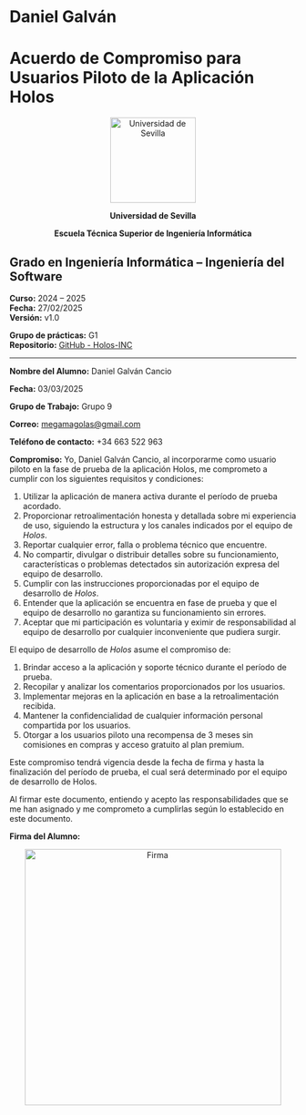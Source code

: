 # Daniel Galván

# Acuerdo de Compromiso para Usuarios Piloto de la Aplicación Holos

<p align="center">
  <img src="/img/universidad-de-sevilla-logo.png" alt="Universidad de Sevilla" width="150"/>
</p>
<p align="center">
  <strong>Universidad de Sevilla</strong>
</p>
<p align="center">
  <strong>Escuela Técnica Superior de Ingeniería Informática</strong>
</p>

## Grado en Ingeniería Informática – Ingeniería del Software

**Curso:** 2024 – 2025  
**Fecha:** 27/02/2025   
**Versión:** v1.0  

**Grupo de prácticas:** G1  
**Repositorio:** [GitHub - Holos-INC](https://github.com/Holos-INC)

---


**Nombre del Alumno:**  Daniel Galván Cancio

**Fecha:**  03/03/2025

**Grupo de Trabajo:**  Grupo 9

**Correo:**  megamagolas@gmail.com

**Teléfono de contacto:**  +34 663 522 963

**Compromiso:**
Yo, Daniel Galván Cancio, al incorporarme como usuario piloto en la fase de prueba de la aplicación Holos, me comprometo a cumplir con los siguientes requisitos y condiciones:  

1. Utilizar la aplicación de manera activa durante el período de prueba acordado.  
2. Proporcionar retroalimentación honesta y detallada sobre mi experiencia de uso, siguiendo la estructura y los canales indicados por el equipo de *Holos*.  
3. Reportar cualquier error, falla o problema técnico que encuentre.  
4. No compartir, divulgar o distribuir detalles sobre su funcionamiento, características o problemas detectados sin autorización expresa del equipo de desarrollo.  
5. Cumplir con las instrucciones proporcionadas por el equipo de desarrollo de *Holos*.  
6. Entender que la aplicación se encuentra en fase de prueba y que el equipo de desarrollo no garantiza su funcionamiento sin errores.  
7. Aceptar que mi participación es voluntaria y eximir de responsabilidad al equipo de desarrollo por cualquier inconveniente que pudiera surgir.  

El equipo de desarrollo de *Holos* asume el compromiso de:  

1. Brindar acceso a la aplicación y soporte técnico durante el período de prueba.  
2. Recopilar y analizar los comentarios proporcionados por los usuarios.  
3. Implementar mejoras en la aplicación en base a la retroalimentación recibida.  
4. Mantener la confidencialidad de cualquier información personal compartida por los usuarios.  
5. Otorgar a los usuarios piloto una recompensa de 3 meses sin comisiones en compras y acceso gratuito al plan premium.  

Este compromiso tendrá vigencia desde la fecha de firma y hasta la finalización del período de prueba, el cual será determinado por el equipo de desarrollo de Holos.  

Al firmar este documento, entiendo y acepto las responsabilidades que se me han asignado y me comprometo a cumplirlas según lo establecido en este documento.  

**Firma del Alumno:**  


<p align="center">
  <img src="/img/firmas/up/dangalcan.png" alt="Firma" width="450"/>
</p>
